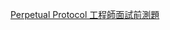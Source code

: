 [Perpetual Protocol 工程師面試前測題](https://www.notion.so/Perpetual-Protocol-e68378a5e17b44b3824ad4e3f21f6873)